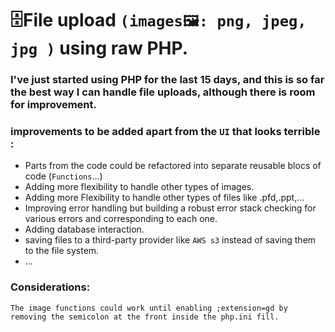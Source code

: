 # 🗄️File upload `(images🖼️: png, jpeg, jpg )` using raw PHP.

### I've just started using PHP for the last 15 days, and this is so far the best way I can handle file uploads, although there is room for improvement.

### improvements to be added apart from the `UI` that looks terrible :
- Parts from the code could be refactored into separate reusable blocs of code (`Functions`...)
- Adding more flexibility to handle other types of images.
- Adding more Flexibility to handle other types of files like .pfd,.ppt,...
- Improving error handling but building a robust error stack checking for various errors and corresponding to each one.
- Adding database interaction.
- saving files to a third-party provider like `AWS s3` instead of saving them to the file system.
- ...

### Considerations:

    The image functions could work until enabling ;extension=gd by removing the semicolon at the front inside the php.ini fill.

